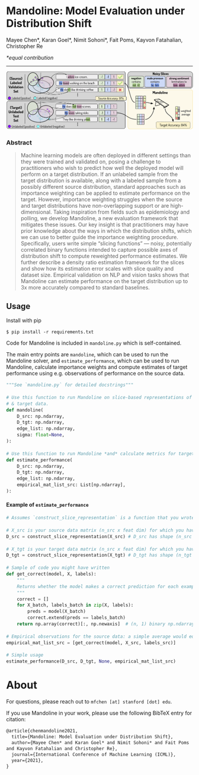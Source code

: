 # Mandoline: Model Evaluation under Distribution Shift

Mayee Chen*, Karan Goel*, Nimit Sohoni*, Fait Poms, Kayvon Fatahalian, Christopher Re 

_*equal contribution_

---

<img src="splash.png" alt="Mandoline splash figure.">


### Abstract
> Machine learning models are often deployed in different settings than they were trained and validated on, 
posing a challenge to practitioners who wish to predict how well the deployed model will perform on a target distribution. 
If an unlabeled sample from the target distribution is available, along with a labeled sample from 
a possibly different source distribution, standard approaches such as importance weighting can be applied to estimate performance on the target. 
However, importance weighting struggles when the source and target distributions have non-overlapping support or are high-dimensional. 
Taking inspiration from fields such as epidemiology and polling, we develop Mandoline, 
a new evaluation framework that mitigates these issues. Our key insight is that practitioners may have prior knowledge about 
the ways in which the distribution shifts, which we can use to better guide the importance weighting procedure. 
Specifically, users write simple “slicing functions” — noisy, potentially correlated binary functions intended to capture 
possible axes of distribution shift to compute reweighted performance estimates. 
We further describe a density ratio estimation framework for the slices and show how its estimation error scales with slice quality and dataset size. 
Empirical validation on NLP and vision tasks shows that Mandoline can estimate performance on the target distribution up to 3x more accurately compared to standard baselines.

## Usage

Install with pip
```shell
$ pip install -r requirements.txt
```

Code for Mandoline is included in `mandoline.py` which is self-contained. 

The main entry points are `mandoline`, which can be used to run the Mandoline solver, and
`estimate_performance`, which can be used to run Mandoline, calculate importance weights
and compute estimates of target performance using e.g. observations of performance on
the source data.
```python
"""See `mandoline.py` for detailed docstrings"""

# Use this function to run Mandoline on slice-based representations of your source 
# & target data.
def mandoline(
    D_src: np.ndarray,
    D_tgt: np.ndarray,
    edge_list: np.ndarray,
    sigma: float=None,
):

# Use this function to run Mandoline *and* calculate metrics for target data.
def estimate_performance(
    D_src: np.ndarray,
    D_tgt: np.ndarray,
    edge_list: np.ndarray,
    empirical_mat_list_src: List[np.ndarray],
):
```

#### Example of `estimate_performance`
```python
# Assumes `construct_slice_representation` is a function that you wrote

# X_src is your source data matrix (n_src x feat dim) for which you have labels
D_src = construct_slice_representation(X_src) # D_src has shape (n_src x n_slices)

# X_tgt is your target data matrix (n_src x feat dim) for which you have no labels
D_tgt = construct_slice_representation(X_tgt) # D_tgt has shape (n_tgt x n_slices)

# Sample of code you might have written
def get_correct(model, X, labels):
    """
    Returns whether the model makes a correct prediction for each example in X.
    """
    correct = []
    for X_batch, labels_batch in zip(X, labels):
        preds = model(X_batch)
        correct.extend(preds == labels_batch)
    return np.array(correct)[:, np.newaxis]  # (n, 1) binary np.ndarray

# Empirical observations for the source data: a simple average would equal source accuracy
empirical_mat_list_src = [get_correct(model, X_src, labels_src)]

# Simple usage
estimate_performance(D_src, D_tgt, None, empirical_mat_list_src)
```

# About
For questions, please reach out to `mfchen [at] stanford [dot] edu`. 

If you use Mandoline in your work, please use the following BibTeX entry for citation:
```
@article{chenmandoline2021,
  title={Mandoline: Model Evaluation under Distribution Shift},
  author={Mayee Chen* and Karan Goel* and Nimit Sohoni* and Fait Poms and Kayvon Fatahalian and Christopher Re},
  journal={International Conference of Machine Learning (ICML)},
  year={2021},
}
```
